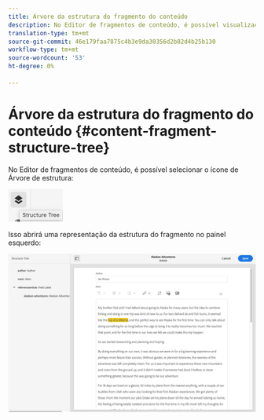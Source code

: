 ```yaml
---
title: Árvore da estrutura do fragmento do conteúdo
description: No Editor de fragmentos de conteúdo, é possível visualização a árvore de estrutura.
translation-type: tm+mt
source-git-commit: 46e179faa7875c4b3e9da30356d2b82d4b25b130
workflow-type: tm+mt
source-wordcount: '53'
ht-degree: 0%

---
```



# Árvore da estrutura do fragmento do conteúdo {#content-fragment-structure-tree}

No Editor de fragmentos de conteúdo, é possível selecionar o ícone de Árvore de estrutura:

![Árvore da estrutura do fragmento do conteúdo](assets/cfm-structuretree-01.png)

Isso abrirá uma representação da estrutura do fragmento no painel esquerdo:

![Árvore da estrutura do fragmento do conteúdo](assets/cfm-structuretree-02.png)